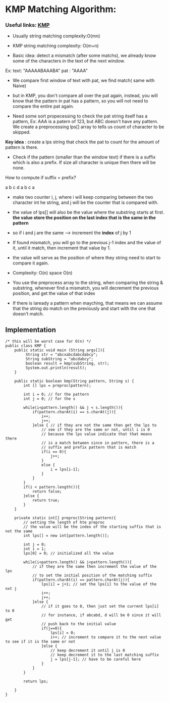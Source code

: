 # KMP Matching Algorithm:

### Useful links: [KMP](https://www.youtube.com/watch?v=GTJr8OvyEVQ)

- Usually string matching complexity:O(mn)
- KMP string matching complexity: O(m+n)

- Basic idea: detect a mismatch (after some matchs), we already know some of the 
characters in the text of the next window.

Ex:
text: "AAAAABAAABA"
pat : "AAAA"       

- We compare first window of text with pat, we find match( same with Naive)
- but in KMP, you don't compare all over the pat again, instead,
you will know that the pattern in pat has a pattern, so you will not need 
to compare the entire pat again. 

- Need some sort propecessing to check the pat string itself has a pattern,
Ex: AAA is a patern of 123, but ABC doesn't have any pattern. We create a preprocessing
lps[] array to tells us count of character to be skipped.

**Key idea** : create a lps string that check the pat to count for the amount of 
pattern is there. 
 - Check if the pattern (smaller than the window text) if there is a suffix
 which is also a prefix. If size all character is unique then there will be none.

 How to compute if suffix = prefix?
 
 a b c d a b c a

 - make two counter i, j, where i will keep comparing between the two 
 character int he string, and j will be the counter that is compared with.
 - the value of lps[] will also be the value where the substring starts at first.
 **the value store the position on the last index that is the same in the pattern**
 - so if i and j are the same --> increment the **index** of j by 1
 - If found mismatch, you will go to the previous j-1 index and the value of it,
 until it match, then increment that value by 1.
 - the value will serve as the position of where they string need to start to compare 
 it again.

 - Complexity: O(n) space O(n)

 - You use the preprocess array to the string, when comparing the string & substring,
 whenever find a mismatch, you will decrement the previous position, and get the value of that index

 - If there is laready a pattern when mayching, that means we can assume that
 the string do match on the previously and start with the one that doesn't match.

## Implementation

```
/* this will be worst case for O(n) */
public class KMP {
    public static void main (String args[]){
         String str = "abcxabcdabcdabcy";
         String subString = "abcdabcy";
         boolean result = kmp(subString, str);
         System.out.println(result);
    }

    public static boolean kmp(String pattern, String s) {
        int [] lps = preproc(pattern);

        int i = 0; // for the pattern
        int j = 0; // for the s

        while(i<pattern.length() && j < s.length()){
            if(pattern.charAt(i) == s.charAt(j)){
                i++;
                j++;
            }else { // if they are not the same then get the lps to 
                // see if they are the same or not, until i is 0
                // because the lps value indicate that that means there 
                // is a match between since in pattern, there is a 
                // suffix and prefix pattern that is match
                if(i == 0){
                    j++;
                }
                else {
                    i = lps[i-1];
                }
            }
        }
        if(i < pattern.length()){
            return false;
        }else {
            return true;
        }
    }

    private static int[] preproc(String pattern){
        // setting the length of hte preproc 
        // the value will be the index of the starting suffix that is not the same
        int lps[] = new int[pattern.length()];

        int j = 0;
        int i = 1;
        lps[0] = 0; // initialized all the value

        while(i<pattern.length() && j<pattern.length()){
            // if they are the same then increment the value of the lps
            // to set the initial position of the matching suffix
            if(pattern.charAt(i) == pattern.charAt(j)){
                lps[i] = j+1; // set the lps[i] to the value of the nxt j
                i++;
                j++;
            }else {
                // if it goes to 0, then just set the current lps[i] to 0
                // for instance, if abcabd, d will be 0 since it will get 
                // push back to the initial value
                if(j==0){
                    lps[i] = 0;
                    i++; // increment to compare it to the next value to see if it is the same or not
                }else {
                    // keep decrement it until j is 0
                    // keep decrement it to the last matching suffix
                    j = lps[j-1]; // have to be careful here
                }
            }
        }

        return lps;

    }
}
```    

